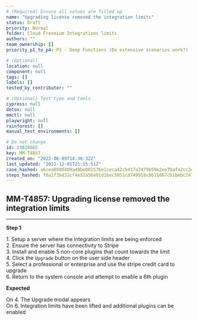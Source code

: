 ```yaml
---
# (Required) Ensure all values are filled up
name: "Upgrading license removed the integration limits"
status: Draft
priority: Normal
folder: Cloud Freemium Integrations limits
authors: ""
team_ownership: []
priority_p1_to_p4: P3 - Deep Functions (Do extensive scenarios work?)

# (Optional)
location: null
component: null
tags: []
labels: []
tested_by_contributor: ""

# (Optional) Test type and tools
cypress: null
detox: null
mmctl: null
playwright: null
rainforest: []
manual_test_environments: []

# Do not change
id: 23828865
key: MM-T4857
created_on: "2022-06-09T14:36:32Z"
last_updated: "2022-12-01T21:15:51Z"
case_hashed: a6cea0880409a49be002576e1ceca42cb417a7479b59e2ee7bafa2cc34c15fbbd2195799d6a28879d6300a909102446d
steps_hashed: f6a1f3bd32cf4e52a56e01d1bec5051cd749918c0611067cb1bebc247daf19836cf35547af97c90b5b7ae538ff020a66
---
```


<!-- (Auto-generated) Based on frontmatter's "key" and "name" -->

## MM-T4857: Upgrading license removed the integration limits

---

**Step 1**

1\. Setup a server where the integration limits are being enforced\
2\. Ensure the server has connectivity to Stripe\
3\. Install and enable 5 non-core plugins that count towards the limit\
4\. Click the `Upgrade` button on the user side header\
5\. Select a professional or enterprise and use the stripe credit card to upgrade\
6\. Return to the system console and attempt to enable a 6th plugin

**Expected**

On 4. The Upgrade modal appears\
On 6. Integration limits have been lifted and additional plugins can be enabled
